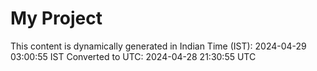 # My Project

This content is dynamically generated in Indian Time (IST): 2024-04-29 03:00:55 IST
Converted to UTC: 2024-04-28 21:30:55 UTC
